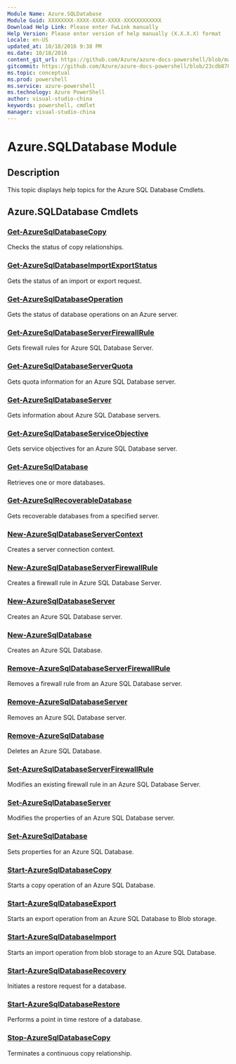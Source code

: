 ```yaml
---
Module Name: Azure.SQLDatabase
Module Guid: XXXXXXXX-XXXX-XXXX-XXXX-XXXXXXXXXXXX
Download Help Link: Please enter FwLink manually
Help Version: Please enter version of help manually (X.X.X.X) format
Locale: en-US
updated_at: 10/18/2016 9:38 PM
ms.date: 10/18/2016
content_git_url: https://github.com/Azure/azure-docs-powershell/blob/master/azureps-cmdlets-docs/ServiceManagement/Azure.SQLDatabase/v0.9.8/Azure.SQLDatabase.md
gitcommit: https://github.com/Azure/azure-docs-powershell/blob/23cdb8705d4ab9807c0e21b238f3b134a7d49c7d/azureps-cmdlets-docs/ServiceManagement/Azure.SQLDatabase/v0.9.8/Azure.SQLDatabase.md
ms.topic: conceptual
ms.prod: powershell
ms.service: azure-powershell
ms.technology: Azure PowerShell
author: visual-studio-china
keywords: powershell, cmdlet
manager: visual-studio-china
---
```


# Azure.SQLDatabase Module
## Description
This topic displays help topics for the Azure SQL Database Cmdlets. 

## Azure.SQLDatabase Cmdlets
### [Get-AzureSqlDatabaseCopy](.\Get-AzureSqlDatabaseCopy.md)
Checks the status of copy relationships.


### [Get-AzureSqlDatabaseImportExportStatus](.\Get-AzureSqlDatabaseImportExportStatus.md)
Gets the status of an import or export request.


### [Get-AzureSqlDatabaseOperation](.\Get-AzureSqlDatabaseOperation.md)
Gets the status of database operations on an Azure server.


### [Get-AzureSqlDatabaseServerFirewallRule](.\Get-AzureSqlDatabaseServerFirewallRule.md)
Gets firewall rules for Azure SQL Database Server.


### [Get-AzureSqlDatabaseServerQuota](.\Get-AzureSqlDatabaseServerQuota.md)
Gets quota information for an Azure SQL Database server.


### [Get-AzureSqlDatabaseServer](.\Get-AzureSqlDatabaseServer.md)
Gets information about Azure SQL Database servers.


### [Get-AzureSqlDatabaseServiceObjective](.\Get-AzureSqlDatabaseServiceObjective.md)
Gets service objectives for an Azure SQL Database server.


### [Get-AzureSqlDatabase](.\Get-AzureSqlDatabase.md)
Retrieves one or more databases.


### [Get-AzureSqlRecoverableDatabase](.\Get-AzureSqlRecoverableDatabase.md)
Gets recoverable databases from a specified server.


### [New-AzureSqlDatabaseServerContext](.\New-AzureSqlDatabaseServerContext.md)
Creates a server connection context.


### [New-AzureSqlDatabaseServerFirewallRule](.\New-AzureSqlDatabaseServerFirewallRule.md)
Creates a firewall rule in Azure SQL Database Server.


### [New-AzureSqlDatabaseServer](.\New-AzureSqlDatabaseServer.md)
Creates an Azure SQL Database server.


### [New-AzureSqlDatabase](.\New-AzureSqlDatabase.md)
Creates an Azure SQL Database.


### [Remove-AzureSqlDatabaseServerFirewallRule](.\Remove-AzureSqlDatabaseServerFirewallRule.md)
Removes a firewall rule from an Azure SQL Database server.


### [Remove-AzureSqlDatabaseServer](.\Remove-AzureSqlDatabaseServer.md)
Removes an Azure SQL Database server.


### [Remove-AzureSqlDatabase](.\Remove-AzureSqlDatabase.md)
Deletes an Azure SQL Database.


### [Set-AzureSqlDatabaseServerFirewallRule](.\Set-AzureSqlDatabaseServerFirewallRule.md)
Modifies an existing firewall rule in an Azure SQL Database Server.


### [Set-AzureSqlDatabaseServer](.\Set-AzureSqlDatabaseServer.md)
Modifies the properties of an Azure SQL Database server.


### [Set-AzureSqlDatabase](.\Set-AzureSqlDatabase.md)
Sets properties for an Azure SQL Database.


### [Start-AzureSqlDatabaseCopy](.\Start-AzureSqlDatabaseCopy.md)
Starts a copy operation of an Azure SQL Database.


### [Start-AzureSqlDatabaseExport](.\Start-AzureSqlDatabaseExport.md)
Starts an export operation from an Azure SQL Database to Blob storage.


### [Start-AzureSqlDatabaseImport](.\Start-AzureSqlDatabaseImport.md)
Starts an import operation from blob storage to an Azure SQL Database.


### [Start-AzureSqlDatabaseRecovery](.\Start-AzureSqlDatabaseRecovery.md)
Initiates a restore request for a database.


### [Start-AzureSqlDatabaseRestore](.\Start-AzureSqlDatabaseRestore.md)
Performs a point in time restore of a database.


### [Stop-AzureSqlDatabaseCopy](.\Stop-AzureSqlDatabaseCopy.md)
Terminates a continuous copy relationship.



